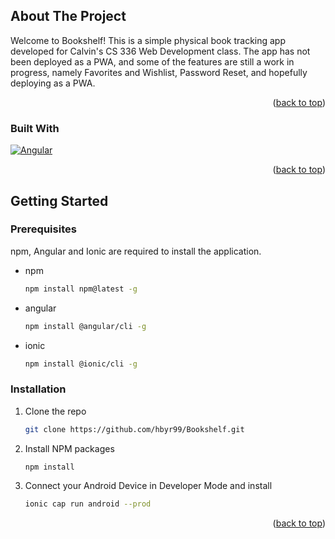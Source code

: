 
<!-- ABOUT THE PROJECT -->
## About The Project
Welcome to Bookshelf! This is a simple physical book tracking app developed for Calvin's CS 336 Web Development class.
The app has not been deployed as a PWA, and some of the features are still a work in progress, namely Favorites and Wishlist, Password Reset, and hopefully deploying as a PWA.


<p align="right">(<a href="#readme-top">back to top</a>)</p>



### Built With
[![Angular][Angular.io]][Angular-url]

<p align="right">(<a href="#readme-top">back to top</a>)</p>

<!-- GETTING STARTED -->
## Getting Started
### Prerequisites

npm, Angular and Ionic are required to install the application.
* npm
  ```sh
  npm install npm@latest -g
  ```
* angular
  ```sh
  npm install @angular/cli -g
  ```
* ionic
  ```sh
  npm install @ionic/cli -g
  ```

### Installation

1. Clone the repo
   ```sh
   git clone https://github.com/hbyr99/Bookshelf.git
   ```
2. Install NPM packages
   ```sh
   npm install
   ```
3. Connect your Android Device in Developer Mode and install
   ```sh
   ionic cap run android --prod
   ```

<p align="right">(<a href="#readme-top">back to top</a>)</p>

[Angular.io]: https://img.shields.io/badge/Angular-DD0031?style=for-the-badge&logo=angular&logoColor=white
[Angular-url]: https://angular.io/






